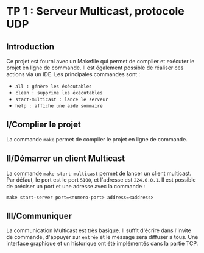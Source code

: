 # TP 1 : Serveur Multicast, protocole UDP

## Introduction
Ce projet est fourni avec un Makefile qui permet de compiler et exécuter le projet en ligne de commande. Il est également possible de réaliser ces actions via un IDE. Les principales commandes sont :
  * `all : génère les éxécutables`
  * `clean : supprime les éxécutables`
  * `start-multicast : lance le serveur`
  * `help : affiche une aide sommaire`

## I/Complier le projet
La commande `make` permet de compiler le projet en ligne de commande.

## II/Démarrer un client Multicast
La commande `make start-multicast` permet de lancer un client multicast. Par défaut, le port est le port `5100`, et l'adresse est `224.0.0.1`. Il est possible de préciser un port et une adresse avec la commande :

`make start-server port=<numero-port> address=<address>`

## III/Communiquer
La communication Multicast est très basique. Il suffit d'écrire dans l'invite de commande, d'appuyer sur `entrée` et le message sera diffuser à tous. Une interface graphique et un historique ont été implémentés dans la partie TCP.
